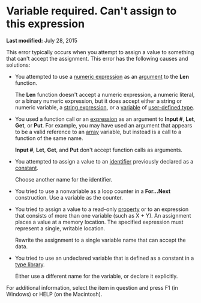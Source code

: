
# Variable required. Can't assign to this expression

 **Last modified:** July 28, 2015

This error typically occurs when you attempt to assign a value to something that can't accept the assignment. This error has the following causes and solutions:




- You attempted to use a  [numeric expression](b8bdf64f-5920-1ae9-16d0-b26d09524a30.md) as an [argument](b8bdf64f-5920-1ae9-16d0-b26d09524a30.md) to the **Len** function.
    
    The  **Len** function doesn't accept a numeric expression, a numeric literal, or a binary numeric expression, but it does accept either a string or numeric variable, a [string expression](b8bdf64f-5920-1ae9-16d0-b26d09524a30.md), or a  [variable](b8bdf64f-5920-1ae9-16d0-b26d09524a30.md) of [user-defined type](b8bdf64f-5920-1ae9-16d0-b26d09524a30.md).
    
- You used a function call or an  [expression](b8bdf64f-5920-1ae9-16d0-b26d09524a30.md) as an argument to **Input #**,  **Let**,  **Get**, or  **Put**. For example, you may have used an argument that appears to be a valid reference to an  [array](b8bdf64f-5920-1ae9-16d0-b26d09524a30.md) variable, but instead is a call to a function of the same name.
    
     **Input #**,  **Let**,  **Get**, and  **Put** don't accept function calls as arguments.
    
- You attempted to assign a value to an  [identifier](b8bdf64f-5920-1ae9-16d0-b26d09524a30.md) previously declared as a [constant](b8bdf64f-5920-1ae9-16d0-b26d09524a30.md).
    
    Choose another name for the identifier.
    
- You tried to use a nonvariable as a loop counter in a  **For...Next** construction. Use a variable as the counter.
    
- You tried to assign a value to a read-only  [property](b8bdf64f-5920-1ae9-16d0-b26d09524a30.md) or to an expression that consists of more than one variable (such as X + Y). An assignment places a value at a memory location. The specified expression must represent a single, writable location.
    
    Rewrite the assignment to a single variable name that can accept the data.
    
- You tried to use an undeclared variable that is defined as a constant in a  [type library](b8bdf64f-5920-1ae9-16d0-b26d09524a30.md).
    
    Either use a different name for the variable, or declare it explicitly.
    

For additional information, select the item in question and press F1 (in Windows) or HELP (on the Macintosh).
